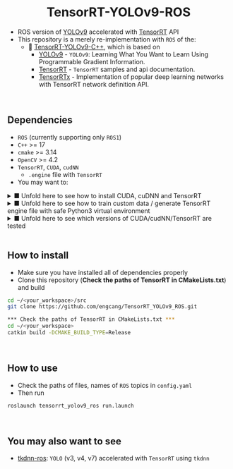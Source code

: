 
<h1 align="center"><span>TensorRT-YOLOv9-ROS</span></h1>

+ ROS version of [YOLOv9](https://github.com/WongKinYiu/yolov9) accelerated with [TensorRT](https://github.com/NVIDIA/TensorRT) API
+ This repository is a merely re-implementation with `ROS` of the:
  + 👏 [TensorRT-YOLOv9-C++](https://github.com/spacewalk01/TensorRT-YOLOv9), which is based on
    + [YOLOv9](https://github.com/WongKinYiu/yolov9) - `YOLOv9`: Learning What You Want to Learn Using Programmable Gradient Information.
    + [TensorRT](https://github.com/NVIDIA/TensorRT/tree/release/8.6/samples) - `TensorRT` samples and api documentation.
    + [TensorRTx](https://github.com/wang-xinyu/tensorrtx) - Implementation of popular deep learning networks with TensorRT network definition API.

<br>

## Dependencies
+ `ROS` (currently supporting only `ROS1`)
+ `C++` >= 17
+ `cmake` >= 3.14
+ `OpenCV` >= 4.2
+ `TensorRT`, `CUDA`, `cudNN`
  + `.engine` file with `TensorRT`
+ You may want to:

<details><summary> ■ Unfold here to see how to install CUDA, cuDNN and TensorRT </summary>

### **Note that apt install with deb is preferred to run file and source file build for both of `CUDA` and `cudNN`**
+ Download and install `CUDA` following instructions at here - https://developer.nvidia.com/cuda-downloads
+ Download and install `cudNN` following instructions at here - https://developer.nvidia.com/cudnn-downloads
  + If you want, also refer to here - https://docs.nvidia.com/deeplearning/cudnn/installation/linux.html#
+ Set up environmental paths
```bash
gedit ~/.bashrc
*** Type and save below, CUDA_PATH should be like /usr/local/cuda-11.5, depending on your version ***
export PATH=CUDA_PATH/bin:$PATH 
export LD_LIBRARY_PATH=CUDA_PATH/lib64:$LD_LIBRARY_PATH

. ~/.bashrc

gedit ~/.profile
*** Type and save below, CUDA_PATH should be like /usr/local/cuda-11.5, depending on your version ***
export PATH=CUDA_PATH/bin:$PATH 
export LD_LIBRARY_PATH=CUDA_PATH/lib64:$LD_LIBRARY_PATH

. ~/.profile
```
+ Verify, if installed properly
```bash
# Verify
dpkg -l | grep cuda
dpkg -l | grep cudnn
nvcc --version
```

### **Note that apt install with deb is preferred to other methods for `TensorRT`**
+ Download `TensorRT` at here - https://developer.nvidia.com/tensorrt-download
+ Follow the instructions at here - https://docs.nvidia.com/deeplearning/tensorrt/install-guide/index.html#installing-debian
  + Installing full packages is recommended, which means:
  ```bash
  sudo apt install tensorrt
  sudo apt install python3-libnvinfer-dev
  sudo apt install onnx-graphsurgeon
  ```

</details>

<details><summary> ■ Unfold here to see how to train custom data / generate TensorRT engine file with safe Python3 virtual environment </summary>

### Common step for training / engine file
+ Make sure that you have installed all dependencies properly.
  + Particularly, you should install full packages of `TensorRT`: `tensorrt`, `python3-libnvinfer-dev`, `onnx-graphsurgeon`
1. Install and make `Python3` virtual env
```bash
sudo pip3 install virtualenv virtualenvwrapper
cd <PATH YOU WANT TO SAVE VIRTUAL ENVIRONMENT>
virtualenv -p python3 <NAME YOU WANT>

*** Now you can activate with
source <PATH YOU SAVED>/<NAME YOU WANT>/bin/activate
*** Deactivate with
deactivate
```
2. While virtual env being activated, clone `YOLOv9` repo and install requirements
```bash
git clone https://github.com/WongKinYiu/yolov9
cd yolov9
pip install -r requirements.txt
```

### Converting .pt to .onnx, and then .engine
0. (While virtual env being activated)
1. Get trained `YOLOv9` weight file as `.pt` by training your own data or downloading the pre-trained model at here - https://github.com/WongKinYiu/yolov9/releases
2. Reparameterize the `.pt` file (saving computation, memory, and size by trimming unnecessary parts for inference but necessary only for training)
```bash
cd yolov9 # cloned at above step
wget https://raw.githubusercontent.com/engcang/TensorRT_YOLOv9_ROS/main/reparameterize.py

*** Change the number of classes in the reparameterize.py in line 8 (nc=80)
python reparameterize.py yolov9-c.pt yolov9-c-reparameterized.pt # input.pt output.put
```
3. Export `.pt` file as `.onnx`
```bash
python export.py --weights yolov9-c-reparameterized.pt --include onnx
```
4. Then `.onnx` to `.engine`
```bash
/usr/src/tensorrt/bin/trtexec --onnx=yolov9-c-reparameterized.onnx --saveEngine=yolov9-c.engine
#for faster, less accurate
/usr/src/tensorrt/bin/trtexec --onnx=yolov9-c-reparameterized.onnx --saveEngine=yolov9-c-fp16.engine --fp16
#not recommended - much faster, much less accurate
/usr/src/tensorrt/bin/trtexec --onnx=yolov9-c-reparameterized.onnx --saveEngine=yolov9-c-int8.engine --int8
```

### Training your own data
0. (While virtual env being activated) + `YOLOv9` is cloned already, requirements are installed already
1. Prepare data and labels in `YOLO format`.
  + You may want to use this - https://github.com/AlexeyAB/Yolo_mark
  + Or `roboflow` - https://docs.ultralytics.com/yolov5/tutorials/roboflow_datasets_integration/
2. Make proper `data.yaml` file by copying and editing `yolov9/data/coco.yaml` as follows:
```yaml
path: training  # dataset root dir (relative from train.py file)
train: train    # train images folder (relative to 'path')
val: val        # val images folder (relative to 'path')
test: test      # test images folder (relative to 'path')

# Classes
names:
  0: Transmission tower
  1: Insulator
```
3. Make proper `yolov9.yaml` file by copying and editing `yolov9/models/detect/yolov9.yaml or yolov9-c, yolov9-e, etc.`
```yaml
# parameters
nc: 2  # number of classes
depth_multiple: 1.0  # model depth multiple
width_multiple: 1.0  # layer channel multiple
#activation: nn.LeakyReLU(0.1)
#activation: nn.ReLU()

# anchors
anchors: 3

# YOLOv9 backbone
backbone:
  [
   [-1, 1, Silence, []],  
   
   # conv down
   [-1, 1, Conv, [64, 3, 2]],  # 1-P1/2
   
   ...
  ]
```
4. Edit learning parameters by editing `yolov9/data/hyps/hyp.scratch-high.yaml`
5. **Put all of files properly in the `yolov9` folder. If outside the `yolov9` folder, error occurs!**
```
yolov9
│  ...
├─ data # Reference folder
│  ├─ coco.yaml
│  └─ hyps
│     └─ hyp.scratch-high.yaml
├─ models # Reference folder
│  ...
│  ├─ detect
│  ...
│  │  ├─ yolov9-c.yaml
│  │  ├─ yolov9-e.yaml
│  │  └─ yolov9.yaml
├─ runs # Output saved folder
│  ...
├─ train.py # Using this file for GELAN
├─ train_dual.py # Using this file for YOLOv9
├─ training # Using this folder
│  ├─ yolov9-c.pt
│  ├─ data.yaml
│  ├─ yolov9.yaml
│  ├─ test
│  │  ├─ 02001.jpg
│  │  ├─ 02001.txt
│  │  └─ ...
│  ├─ train
│  │  ├─ 00001.jpg
│  │  ├─ 00001.txt
│  │  └─ ...
│  ├─ val
│  │  ├─ 04000.jpg
│  │  ├─ 04000.txt
│  │  └─ ...
└─ └─ ...
```
6. Train
```bash
cd yolov9
*** Using pretrained model (yolov9-c.pt here), fine-tuning:
python train_dual.py --batch-size 4 --epochs 100 --img 640 --device 0 --close-mosaic 15 \
--data training/data.yaml --weights training/yolov9-c.pt --cfg training/yolov9.yaml --hyp data/hyps/hyp.scratch-high.yaml
*** From the scratch:
python train_dual.py --batch-size 4 --epochs 100 --img 640 --device 0 --close-mosaic 15 \
--data training/data.yaml --weights '' --cfg training/yolov9.yaml --hyp data/hyps/hyp.scratch-high.yaml
```

#### Trouble shooting for training
0. (While virtual env being activated)
1 `AttributeError: 'FreeTypeFont' object has no attribute 'getsize'`
  + This is because installed Pillow version is too recent.
  + Solve with `pip install Pillow==9.5.0`
2. Getting `Killed` and does not train
  + Lack of memory, reduce `batch-size` a lot
3. `AssertionError: Invalid CUDA '--device 0' requested, use '--device cpu' or pass valid CUDA device(s)`
  + This is because installed `torch` and `torchvision` are not `CUDA` versions.
  + Solve as:
  ```bash
  *** Check the version at https://download.pytorch.org/whl/torch_stable.html
  *** torch >= 1.7.0, torchvision>=0.8.1
  pip install torch==1.11.0+cu115 torchvision==0.12.0+cu115 -f https://download.pytorch.org/whl/torch_stable.html
  ```
4. `RuntimeError: CUDA out of memory. Tried to allocate 50.00 MiB (GPU 0; 9.76 GiB total capacity; 6.68 GiB already allocated; 45.00 MiB free; 6.82 GiB reserved in total by PyTorch) If reserved memory is >> allocated memory try setting max_split_size_mb to avoid fragmentation.  See documentation for Memory Management and PYTORCH_CUDA_ALLOC_CONF`
  + Lack of memory, reduce `batch-size` a lot

</details>

<details><summary> ■ Unfold here to see which versions of CUDA/cudNN/TensorRT are tested </summary>

+ Desktop with i9-10900k, RTX 3080 - CUDA 11.5, cudNN 8.3.2.44, TensorRT 8.4.0.6

</details>


<br>

## How to install
+ Make sure you have installed all of dependencies properly
+ Clone this repository (**Check the paths of TensorRT in CMakeLists.txt**) and build

```bash
cd ~/<your_workspace>/src
git clone https://github.com/engcang/TensorRT_YOLOv9_ROS.git

*** Check the paths of TensorRT in CMakeLists.txt ***
cd ~/<your_workspace>
catkin build -DCMAKE_BUILD_TYPE=Release
```

<br>

## How to use
+ Check the paths of files, names of `ROS` topics in `config.yaml`
+ Then run

```bash
roslaunch tensorrt_yolov9_ros run.launch
```

<br>

## You may also want to see
+ [tkdnn-ros](https://github.com/engcang/tkdnn-ros): `YOLO` (v3, v4, v7) accelerated with `TensorRT` using `tkdnn`
